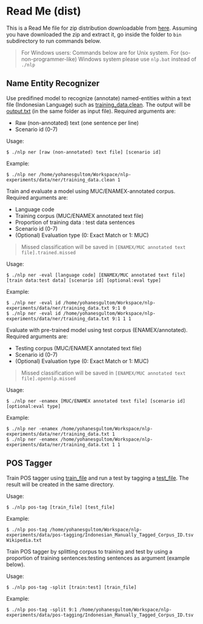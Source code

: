 # Read Me (dist)

This is a Read Me file for zip distribution downloadable from [here](https://github.com/yohanesgultom/nlp-experiments/blob/master/java/nlp/dist/yohanes.nlp-dist.zip). Assuming you have downloaded the zip and extract it, go inside the folder to `bin` subdirectory to run commands below.

> For Windows users: Commands below are for Unix system. For (so-non-programmer-like) Windows system please use `nlp.bat` instead of `./nlp`


## Name Entity Recognizer

Use predifined model to recognize (annotate) named-entities within a text file (Indonesian Language) such as [training_data.clean](https://github.com/yohanesgultom/nlp-experiments/blob/master/data/ner/training_data.clean). The output will be [output.txt](https://github.com/yohanesgultom/nlp-experiments/blob/master/data/ner/output.txt) (in the same folder as input file). Required arguments are:

* Raw (non-annotated) text (one sentence per line)
* Scenario id (0-7)

Usage:
```
$ ./nlp ner [raw (non-annotated) text file] [scenario id]
```

Example:
```
$ ./nlp ner /home/yohanesgultom/Workspace/nlp-experiments/data/ner/training_data.clean 1
```

Train and evaluate a model using MUC/ENAMEX-annotated corpus. Required arguments are:
* Language code
* Training corpus (MUC/ENAMEX annotated text file)
* Proportion of training data : test data sentences
* Scenario id (0-7)
* (Optional) Evaluation type (0: Exact Match or 1: MUC)

> Missed classification will be saved in `[ENAMEX/MUC annotated text file].trained.missed`

Usage:
```
$ ./nlp ner -eval [language code] [ENAMEX/MUC annotated text file] [train data:test data] [scenario id] [optional:eval type]
```

Example:
```
$ ./nlp ner -eval id /home/yohanesgultom/Workspace/nlp-experiments/data/ner/training_data.txt 9:1 0
$ ./nlp ner -eval id /home/yohanesgultom/Workspace/nlp-experiments/data/ner/training_data.txt 9:1 1 1
```

Evaluate with pre-trained model using test corpus (ENAMEX/annotated). Required arguments are:

* Testing corpus (MUC/ENAMEX annotated text file)
* Scenario id (0-7)
* (Optional) Evaluation type (0: Exact Match or 1: MUC)

> Missed classification will be saved in `[ENAMEX/MUC annotated text file].opennlp.missed`

Usage:
```
$ ./nlp ner -enamex [MUC/ENAMEX annotated text file] [scenario id] [optional:eval type]
```

Example:
```
$ ./nlp ner -enamex /home/yohanesgultom/Workspace/nlp-experiments/data/ner/training_data.txt 1
$ ./nlp ner -enamex /home/yohanesgultom/Workspace/nlp-experiments/data/ner/training_data.txt 1 1
```


## POS Tagger

Train POS tagger using [train_file](https://github.com/yohanesgultom/nlp-experiments/blob/master/data/pos-tagging/Indonesian_Manually_Tagged_Corpus_ID.tsv) and run a test by tagging a [test_file](https://github.com/yohanesgultom/nlp-experiments/blob/master/data/pos-tagging/Wikipedia.txt). The result will be created in the same directory.

Usage:
```
$ ./nlp pos-tag [train_file] [test_file]
```

Example:
```
$ ./nlp pos-tag /home/yohanesgultom/Workspace/nlp-experiments/data/pos-tagging/Indonesian_Manually_Tagged_Corpus_ID.tsv Wikipedia.txt
```

Train POS tagger by splitting corpus to training and test by using a proportion of training sentences:testing sentences as argument (example below).

Usage:
```
$ ./nlp pos-tag -split [train:test] [train_file]
```

Example:
```
$ ./nlp pos-tag -split 9:1 /home/yohanesgultom/Workspace/nlp-experiments/data/pos-tagging/Indonesian_Manually_Tagged_Corpus_ID.tsv
```
